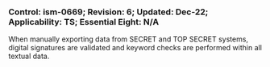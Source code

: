 ### Control: ism-0669; Revision: 6; Updated: Dec-22; Applicability: TS; Essential Eight: N/A
<p>When manually exporting data from SECRET and TOP SECRET systems, digital signatures are validated and keyword checks are performed within all textual data.</p>